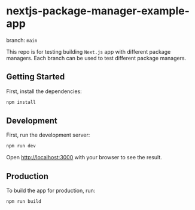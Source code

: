 # nextjs-package-manager-example-app

branch: `main`

This repo is for testing building `Next.js` app with different package managers. Each branch can be used to test different package managers.

## Getting Started

First, install the dependencies:

```zsh
npm install
```

## Development

First, run the development server:

```zsh
npm run dev
```

Open [http://localhost:3000](http://localhost:3000) with your browser to see the result.

## Production

To build the app for production, run:

```zsh
npm run build
```
